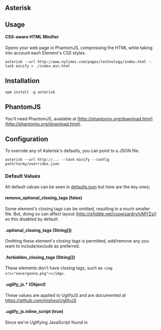 Asterisk
------

## Usage

#### CSS-aware HTML Minifier

Opens your web page in PhantomJS, compressing the HTML while taking into account each Element's CSS styles.

    asterisk --url http://www.nytimes.com/pages/technology/index.html --task minify > ./index.min.html

## Installation

    npm install -g asterisk

## PhantomJS

You'll need PhantomJS, available at [http://phantomjs.org/download.html](http://phantomjs.org/download.html).

## Configuration <a id="config"></a>

To override any of Asterisk's defaults, you can point to a JSON file.

    asterisk --url http://... --task minify --config path/to/my/overrides.json

### Default Values

All default values can be seen in [defaults.json](https://github.com/JamieMason/Asterisk/blob/master/defaults.json) but here are the key ones;

#### remove_optional_closing_tags (false)
Some element's closing tags can be omitted, resulting in a much smaller file. But, doing so can affect layout (http://jsfiddle.net/csswizardry/UMYZs/) so this disabled by default.

#### .optional_closing_tags (String[])
Omitting these element's closing tags is permitted, add/remove any you want to include/exclude as preferred.

#### .forbidden_closing_tags (String[])
These elements don't have closing tags, such as `<img src="nevergonna.png"></img>`.

#### .uglify_js.* (Object)
These values are applied to UglifyJS and are documented at https://github.com/mishoo/UglifyJS

#### .uglify_js.inline_script (true)
Since we're Uglifying JavaScript found in <script> blocks as opposed to external files, I wouldn't recommend changing this value.

